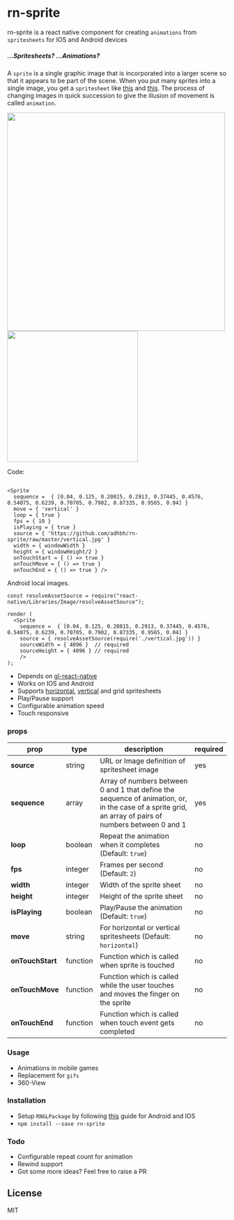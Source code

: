 # rn-sprite

rn-sprite is a react native component for creating `animations` from `spritesheets` for IOS and Android devices


##### ...Spritesheets? ...Animations?
A `sprite` is a single graphic image that is incorporated into a larger scene so that it appears to be part of the scene.
When you put many sprites into a single image, you get a `spritesheet` like [this][h-sprite] and [this][v-sprite].
The process of changing images in quick succession to give the illusion of movement is called `animation`.

<img src="https://github.com/adhbh/rn-sprite/raw/master/demo1.gif" width="500"> <img src="https://github.com/adhbh/rn-sprite/raw/master/demo2.gif" width="300">




Code:

```

<Sprite
  sequence =  { [0.04, 0.125, 0.20815, 0.2913, 0.37445, 0.4576, 0.54075, 0.6239, 0.70705, 0.7902, 0.87335, 0.9565, 0.04] }
  move = { 'vertical' }
  loop = { true }
  fps = { 10 }
  isPlaying = { true }
  source = { 'https://github.com/adhbh/rn-sprite/raw/master/vertical.jpg' }
  width = { windowWidth }
  height = { windowHeight/2 }
  onTouchStart = { () => true }
  onTouchMove = { () => true }
  onTouchEnd = { () => true } />

```

Android local images.
```
const resolveAssetSource = require("react-native/Libraries/Image/resolveAssetSource");

render (
  <Sprite
    sequence =  { [0.04, 0.125, 0.20815, 0.2913, 0.37445, 0.4576, 0.54075, 0.6239, 0.70705, 0.7902, 0.87335, 0.9565, 0.04] }
    source = { resolveAssetSource(require('./vertical.jpg')) }
    sourceWidth = { 4096 }  // required
    sourceHeight = { 4096 } // required
    />
);
```

  - Depends on [gl-react-native][gl-rn]
  - Works on IOS and Android
  - Supports [horizontal][h-sprite], [vertical][v-sprite] and grid spritesheets
  - Play/Pause support
  - Configurable animation speed
  - Touch responsive

### props
| prop | type | description | required |
|------|------|-------------|----------|
| **source** | string | URL or Image definition of spritesheet image | yes |
| **sequence** | array | Array of numbers between 0 and 1 that define the sequence of animation, or, in the case of a sprite grid, an array of pairs of numbers between 0 and 1| yes |
| **loop** | boolean | Repeat the animation when it completes (Default: `true`) | no |
| **fps** | integer | Frames per second (Default: `2`) | no |
| **width** | integer | Width of the sprite sheet | no |
| **height** | integer | Height of the sprite sheet | no |
| **isPlaying** | boolean | Play/Pause the animation (Default: `true`) | no |
| **move** | string | For horizontal or vertical spritesheets (Default: `horizontal`) | no |
| **onTouchStart** | function | Function which is called when sprite is touched | no |
| **onTouchMove** | function | Function which is called while the user touches and moves the finger on the sprite | no |
| **onTouchEnd** | function | Function which is called when touch event gets completed | no |

### Usage
- Animations in mobile games
- Replacement for `gifs`
- 360-View

### Installation
- Setup `RNGLPackage` by following [this][gl-rn] guide for Android and IOS
- `npm install --save rn-sprite`

### Todo
- Configurable repeat count for animation
- Rewind support
- Got some more ideas? Feel free to raise a PR

License
----
MIT


   [gl-rn]: <https://github.com/ProjectSeptemberInc/gl-react-native>
   [v-sprite]: <https://github.com/adhbh/rn-sprite/blob/master/vertical.jpg>
   [h-sprite]: <https://cdn.codeandweb.com/blog/2014/11/05/animate-sprites-in-css-with-texturepacker/capguy-walk.png>
